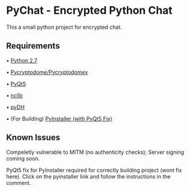 # PyChat - Encrypted Python Chat

This a small python project for encrypted chat.


Requirements
------------
• [Python 2.7](https://www.python.org/)

• [Pycryptodome/Pycryptodomex](https://github.com/Legrandin/pycryptodome)

• [PyQt5](https://www.riverbankcomputing.com/software/pyqt/download5)

• [nclib](https://github.com/rhelmot/nclib)

• [pyDH](https://github.com/amiralis/pyDH)

• (For Building) [PyInstaller (with PyQt5 Fix)](https://github.com/pyinstaller/pyinstaller/pull/3233#issuecomment-362094587)


Known Issues
------------
Compeletly vulnerable to MITM (no authenticity checks); Server signing coming soon.

PyQt5 fix for PyInstaller required for correctly building project (wont fix here). Click on the pyinstaller link and follow the instructions in the comment.